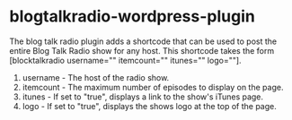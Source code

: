 # blogtalkradio-wordpress-plugin

The blog talk radio plugin adds a shortcode that can be used to post the entire Blog Talk Radio show for any host. This shortcode takes the form [blocktalkradio username="" itemcount="" itunes="" logo=""].

1. username - The host of the radio show.
2. itemcount - The maximum number of episodes to display on the page.
3. itunes - If set to "true", displays a link to the show's iTunes page.
4. logo - If set to "true", displays the shows logo at the top of the page.
